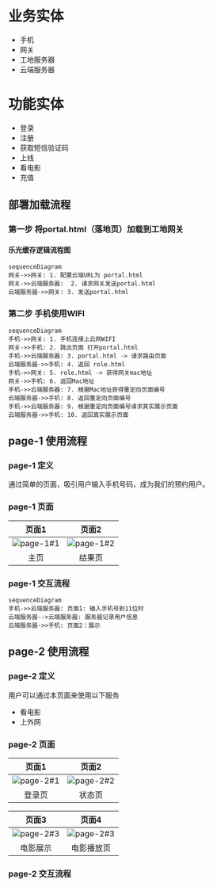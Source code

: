 # 业务实体

- 手机
- 网关
- 工地服务器
- 云端服务器

# 功能实体

- 登录
- 注册
- 获取短信验证码
- 上线
- 看电影
- 充值


## 部署加载流程

### 第一步 将portal.html（落地页）加载到工地网关

#### 乐光缓存逻辑流程图
```
sequenceDiagram
网关->>网关: 1. 配置云端URL为 portal.html
网关->>云端服务器:  2. 请求网关发送portal.html
云端服务器->>网关: 3. 发送portal.html
```
### 第二步 手机使用WIFI

```
sequenceDiagram
手机->>网关: 1. 手机连接上云网WIFI
网关->>手机: 2. 跳出页面 打开portal.html
手机->>云端服务器: 3. portal.html -> 请求路由页面
云端服务器->>手机: 4. 返回 role.html
手机->>网关: 5. role.html -> 获得网关mac地址
网关->>手机: 6. 返回Mac地址
手机->>云端服务器: 7. 根据Mac地址获得重定向页面编号
云端服务器->>手机: 8. 返回重定向页面编号
手机->>云端服务器: 9. 根据重定向页面编号请求真实展示页面
云端服务器->>手机: 10. 返回真实展示页面
```

## page-1 使用流程

### page-1 定义

通过简单的页面，吸引用户输入手机号码，成为我们的预约用户。

### page-1 页面
页面1|页面2
:--:|:--:
![page-1#1](http://ouls09sce.bkt.clouddn.com/document/page-1/1.png)|![page-1#2](http://ouls09sce.bkt.clouddn.com/document/page-1/2.png)
主页|结果页

### page-1 交互流程

```
sequenceDiagram
手机->>云端服务器: 页面1: 输入手机号到11位时
云端服务器-->云端服务器: 服务器记录用户信息
云端服务器->>手机: 页面2：展示
```

## page-2 使用流程

### page-2 定义

用户可以通过本页面来使用以下服务
- 看电影
- 上外网

### page-2 页面

页面1|页面2
:--:|:--:
![page-2#1](http://ouls09sce.bkt.clouddn.com/document/page-2/1.png)|![page-2#2](http://ouls09sce.bkt.clouddn.com/document/page-2/2.png)
登录页|状态页

页面3|页面4
:--:|:--:
![page-2#3](http://ouls09sce.bkt.clouddn.com/document/page-2/3.png)|![page-2#3](http://ouls09sce.bkt.clouddn.com/document/page-2/4,png)
电影展示|电影播放页

### page-2 交互流程